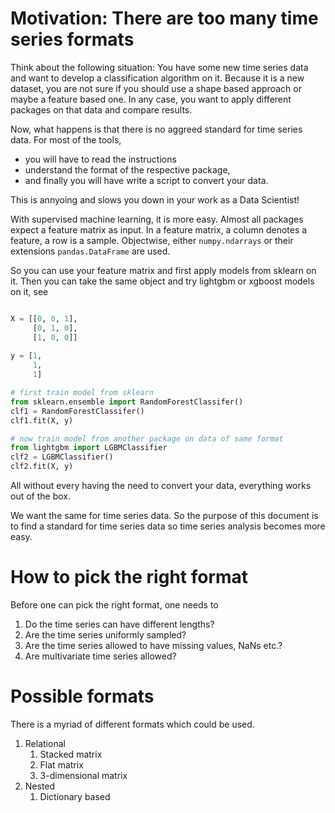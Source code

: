 # Motivation: There are too many time series formats

Think about the following situation: 
You have some new time series data and want to develop a classification algorithm on it. 
Because it is a new dataset, you are not sure if you should use a shape based approach or maybe a feature based one. 
In any case, you want to apply different packages on that data and compare results.

Now, what happens is that there is no aggreed standard for time series data.
For most of the tools, 

* you will have to read the instructions
* understand the format of the respective package, 
* and finally you will have write a script to convert your data.

This is annyoing and slows you down in your work as a Data Scientist! 

With supervised machine learning, it is more easy. 
Almost all packages expect a feature matrix as input.
In a feature matrix, a column denotes a feature, a row is a sample. 
Objectwise, either `numpy.ndarrays` or their extensions `pandas.DataFrame` are used.

So you can use your feature matrix and first apply models from sklearn on it. 
Then you can take the same object and try lightgbm or xgboost models on it, see 

``` Python

X = [[0, 0, 1], 
     [0, 1, 0], 
     [1, 0, 0]]
     
y = [1, 
     1, 
     1]

# first train model from sklearn
from sklearn.ensemble import RandomForestClassifer()
clf1 = RandomForestClassifer()
clf1.fit(X, y)

# now train model from another package on data of same format
from lightgbm import LGBMClassifier
clf2 = LGBMClassifier()
clf2.fit(X, y)

```

All without every having the need to convert your data, everything works out of the box.

We want the same for time series data.
So the purpose of this document is to find a standard for time series data so time series analysis becomes more easy.

# How to pick the right format

Before one can pick the right format, one needs to

1. Do the time series can have different lengths?
2. Are the time series uniformly sampled?
3. Are the time series allowed to have missing values, NaNs etc.?
4. Are multivariate time series allowed?

# Possible formats

There is a myriad of different formats which could be used. 

1. Relational
    1. Stacked matrix
    2. Flat matrix
    3. 3-dimensional matrix
2. Nested
    1. Dictionary based

